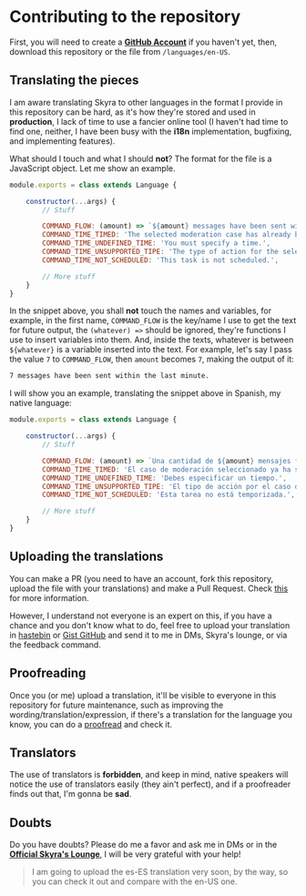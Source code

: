 # Contributing to the repository

First, you will need to create a **[GitHub Account](https://github.com/join)** if you haven't yet, then, download this repository or the file from `/languages/en-US`.

## Translating the pieces

I am aware translating Skyra to other languages in the format I provide in this repository can be hard, as it's how they're stored and used in **production**, I lack of time to use a fancier online tool (I haven't had time to find one, neither, I have been busy with the **i18n** implementation, bugfixing, and implementing features).

What should I touch and what I should **not**? The format for the file is a JavaScript object. Let me show an example.

```javascript
module.exports = class extends Language {

    constructor(...args) {
        // Stuff

        COMMAND_FLOW: (amount) => `${amount} messages have been sent within the last minute.`,
        COMMAND_TIME_TIMED: 'The selected moderation case has already been timed.',
        COMMAND_TIME_UNDEFINED_TIME: 'You must specify a time.',
        COMMAND_TIME_UNSUPPORTED_TIPE: 'The type of action for the selected case cannot be reverse, therefore this action is unsupported.',
        COMMAND_TIME_NOT_SCHEDULED: 'This task is not scheduled.',

        // More stuff
    }
}
```

In the snippet above, you shall **not** touch the names and variables, for example, in the first name, `COMMAND_FLOW` is the key/name I use to get the text for future output, the `(whatever) =>` should be ignored, they're functions I use to insert variables into them. And, inside the texts, whatever is between `${whatever}` is a variable inserted into the text. For example, let's say I pass the value `7` to `COMMAND_FLOW`, then `amount` becomes `7`, making the output of it:

```md
7 messages have been sent within the last minute.
```

I will show you an example, translating the snippet above in Spanish, my native language:

```javascript
module.exports = class extends Language {

    constructor(...args) {
        // Stuff

        COMMAND_FLOW: (amount) => `Una cantidad de ${amount} mensajes fueron enviados durante el último minuto.`,
        COMMAND_TIME_TIMED: 'El caso de moderación seleccionado ya ha sido temporizado.',
        COMMAND_TIME_UNDEFINED_TIME: 'Debes especificar un tiempo.',
        COMMAND_TIME_UNSUPPORTED_TIPE: 'El tipo de acción por el caso de moderación seleccionado no es reversible, por lo tanto, esta acción no está soportada.',
        COMMAND_TIME_NOT_SCHEDULED: 'Esta tarea no está temporizada.',

        // More stuff
    }
}
```

## Uploading the translations

You can make a PR (you need to have an account, fork this repository, upload the file with your translations) and make a Pull Request. Check [this](https://help.github.com/articles/about-pull-requests/) for more information.

However, I understand not everyone is an expert on this, if you have a chance and you don't know what to do, feel free to upload your translation in [hastebin](https://hastebin.com/) or [Gist GitHub](https://gist.github.com/) and send it to me in DMs, Skyra's lounge, or via the feedback command.

## Proofreading

Once you (or me) upload a translation, it'll be visible to everyone in this repository for future maintenance, such as improving the wording/translation/expression, if there's a translation for the language you know, you can do a [proofread](http://www.wordreference.com/definition/proofread) and check it.

## Translators

The use of translators is **forbidden**, and keep in mind, native speakers will notice the use of translators easily (they ain't perfect), and if a proofreader finds out that, I'm gonna be **sad**.

## Doubts

Do you have doubts? Please do me a favor and ask me in DMs or in the **[Official Skyra's Lounge](https://skyradiscord.com/join)**, I will be very grateful with your help!

> I am going to upload the es-ES translation very soon, by the way, so you can check it out and compare with the en-US one.
